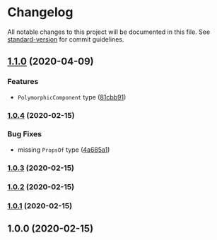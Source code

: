 # Changelog

All notable changes to this project will be documented in this file. See [standard-version](https://github.com/conventional-changelog/standard-version) for commit guidelines.

## [1.1.0](https://github.com/kripod/react-polymorphic-box/compare/v1.0.4...v1.1.0) (2020-04-09)

### Features

- `PolymorphicComponent` type ([81cbb91](https://github.com/kripod/react-polymorphic-box/commit/81cbb91bcac54a8321582074069f365ac1ff3312))

### [1.0.4](https://github.com/kripod/react-polymorphic-box/compare/v1.0.3...v1.0.4) (2020-02-15)

### Bug Fixes

- missing `PropsOf` type ([4a685a1](https://github.com/kripod/react-polymorphic-box/commit/4a685a1f46fabf55700de32fe9f1838d2c4595ce))

### [1.0.3](https://github.com/kripod/react-polymorphic-box/compare/v1.0.2...v1.0.3) (2020-02-15)

### [1.0.2](https://github.com/kripod/react-polymorphic-box/compare/v1.0.1...v1.0.2) (2020-02-15)

### [1.0.1](https://github.com/kripod/react-polymorphic-box/compare/v1.0.0...v1.0.1) (2020-02-15)

## 1.0.0 (2020-02-15)
